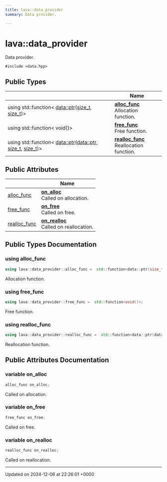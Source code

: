 ```yaml
---
title: lava::data_provider
summary: Data provider. 

---
```


# lava::data_provider



Data provider. 


`#include <data.hpp>`

## Public Types

|                | Name           |
| -------------- | -------------- |
| using std::function< [data::ptr](/_doxybook/Classes/structlava_1_1data.md#using-ptr)([size_t](/_doxybook/Namespaces/namespacelava.md#using-size-t), [size_t](/_doxybook/Namespaces/namespacelava.md#using-size-t))> | **[alloc_func](/_doxybook/Classes/structlava_1_1data__provider.md#using-alloc-func)** <br>Allocation function.  |
| using std::function< void()> | **[free_func](/_doxybook/Classes/structlava_1_1data__provider.md#using-free-func)** <br>Free function.  |
| using std::function< [data::ptr](/_doxybook/Classes/structlava_1_1data.md#using-ptr)([data::ptr](/_doxybook/Classes/structlava_1_1data.md#using-ptr), [size_t](/_doxybook/Namespaces/namespacelava.md#using-size-t), [size_t](/_doxybook/Namespaces/namespacelava.md#using-size-t))> | **[realloc_func](/_doxybook/Classes/structlava_1_1data__provider.md#using-realloc-func)** <br>Reallocation function.  |

## Public Attributes

|                | Name           |
| -------------- | -------------- |
| [alloc_func](/_doxybook/Classes/structlava_1_1data__provider.md#using-alloc-func) | **[on_alloc](/_doxybook/Classes/structlava_1_1data__provider.md#variable-on-alloc)** <br>Called on allocation.  |
| [free_func](/_doxybook/Classes/structlava_1_1data__provider.md#using-free-func) | **[on_free](/_doxybook/Classes/structlava_1_1data__provider.md#variable-on-free)** <br>Called on free.  |
| [realloc_func](/_doxybook/Classes/structlava_1_1data__provider.md#using-realloc-func) | **[on_realloc](/_doxybook/Classes/structlava_1_1data__provider.md#variable-on-realloc)** <br>Called on reallocation.  |

## Public Types Documentation

### using alloc_func

```cpp
using lava::data_provider::alloc_func =  std::function<data::ptr(size_t, size_t)>;
```

Allocation function. 

### using free_func

```cpp
using lava::data_provider::free_func =  std::function<void()>;
```

Free function. 

### using realloc_func

```cpp
using lava::data_provider::realloc_func =  std::function<data::ptr(data::ptr, size_t, size_t)>;
```

Reallocation function. 

## Public Attributes Documentation

### variable on_alloc

```cpp
alloc_func on_alloc;
```

Called on allocation. 

### variable on_free

```cpp
free_func on_free;
```

Called on free. 

### variable on_realloc

```cpp
realloc_func on_realloc;
```

Called on reallocation. 

-------------------------------

Updated on 2024-12-06 at 22:26:01 +0000